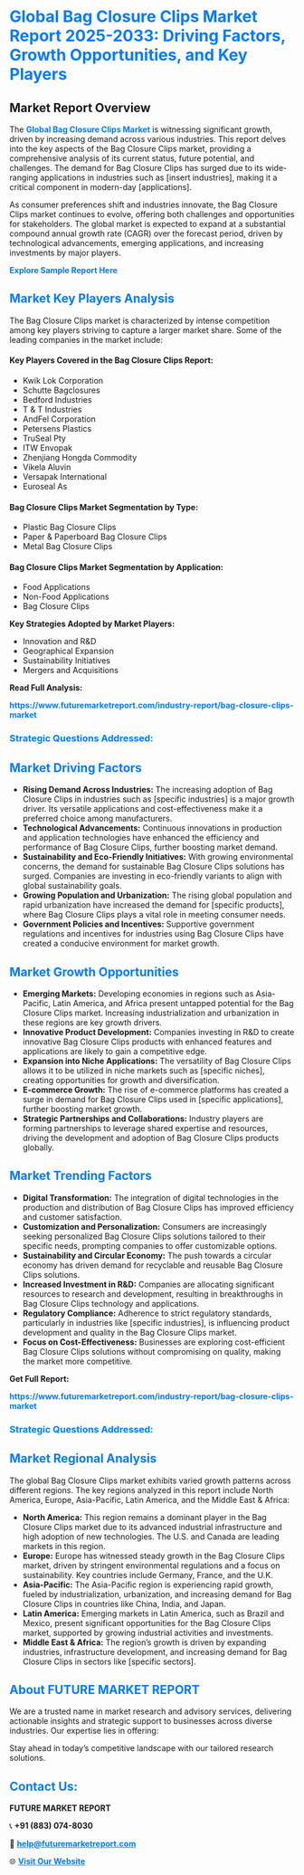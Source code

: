 <h1 style="color: #007BFF;">Global Bag Closure Clips Market Report 2025-2033: Driving Factors, Growth Opportunities, and Key Players</h1>

<section id="overview">
<h2>Market Report Overview</h2>
<p>The <a href="https://www.futuremarketreport.com/industry-report/bag-closure-clips-market" style="color: #007BFF; text-decoration: none;"><strong>Global Bag Closure Clips Market</strong></a> is witnessing significant growth, driven by increasing demand across various industries. This report delves into the key aspects of the Bag Closure Clips market, providing a comprehensive analysis of its current status, future potential, and challenges. The demand for Bag Closure Clips has surged due to its wide-ranging applications in industries such as [insert industries], making it a critical component in modern-day [applications].</p>
<p>As consumer preferences shift and industries innovate, the Bag Closure Clips market continues to evolve, offering both challenges and opportunities for stakeholders. The global market is expected to expand at a substantial compound annual growth rate (CAGR) over the forecast period, driven by technological advancements, emerging applications, and increasing investments by major players.</p>
</section>

<section id="overview">
<p><a href="https://www.futuremarketreport.com/request-sample/reportId=119711" style="color: #007BFF; text-decoration: none;"><strong>Explore Sample Report Here</strong></a></p>
</section>

<section id="key-players">
<h2 style="color: #007BFF;">Market Key Players Analysis</h2>
<p>The Bag Closure Clips market is characterized by intense competition among key players striving to capture a larger market share. Some of the leading companies in the market include:</p>
<h4>Key Players Covered in the Bag Closure Clips Report:</h4>
<ul><li>Kwik Lok Corporation</li><li>Schutte Bagclosures</li><li>Bedford Industries</li><li>T &amp; T Industries</li><li>AndFel Corporation</li><li>Petersens Plastics</li><li>TruSeal Pty</li><li>ITW Envopak</li><li>Zhenjiang Hongda Commodity</li><li>Vikela Aluvin</li><li>Versapak International</li><li>Euroseal As</li></ul>
<h4>Bag Closure Clips Market Segmentation by Type:</h4>
<ul><li>Plastic Bag Closure Clips</li><li>Paper &amp; Paperboard Bag Closure Clips</li><li>Metal Bag Closure Clips</li></ul>

<h4>Bag Closure Clips Market Segmentation by Application:</h4>
<ul><li>Food Applications</li><li>Non-Food Applications</li><li>Bag Closure Clips</li></ul>
<p><strong>Key Strategies Adopted by Market Players:</strong></p>
<ul>
<li>Innovation and R&D</li>
<li>Geographical Expansion</li>
<li>Sustainability Initiatives</li>
<li>Mergers and Acquisitions</li>
</ul>
</section>

<section>
<p><strong>Read Full Analysis: </strong></p><a href="https://www.futuremarketreport.com/industry-report/bag-closure-clips-market" style="color: #007BFF; text-decoration: none;"><strong>https://www.futuremarketreport.com/industry-report/bag-closure-clips-market</strong></a>
<h3 style="color: #007BFF;">Strategic Questions Addressed:</h3>
</section>

<section id="driving-factors">
<h2 style="color: #007BFF;">Market Driving Factors</h2>
<ul>
<li><strong>Rising Demand Across Industries:</strong> The increasing adoption of Bag Closure Clips in industries such as [specific industries] is a major growth driver. Its versatile applications and cost-effectiveness make it a preferred choice among manufacturers.</li>
<li><strong>Technological Advancements:</strong> Continuous innovations in production and application technologies have enhanced the efficiency and performance of Bag Closure Clips, further boosting market demand.</li>
<li><strong>Sustainability and Eco-Friendly Initiatives:</strong> With growing environmental concerns, the demand for sustainable Bag Closure Clips solutions has surged. Companies are investing in eco-friendly variants to align with global sustainability goals.</li>
<li><strong>Growing Population and Urbanization:</strong> The rising global population and rapid urbanization have increased the demand for [specific products], where Bag Closure Clips plays a vital role in meeting consumer needs.</li>
<li><strong>Government Policies and Incentives:</strong> Supportive government regulations and incentives for industries using Bag Closure Clips have created a conducive environment for market growth.</li>
</ul>
</section>

<section id="growth-opportunities">
<h2 style="color: #007BFF;">Market Growth Opportunities</h2>
<ul>
<li><strong>Emerging Markets:</strong> Developing economies in regions such as Asia-Pacific, Latin America, and Africa present untapped potential for the Bag Closure Clips market. Increasing industrialization and urbanization in these regions are key growth drivers.</li>
<li><strong>Innovative Product Development:</strong> Companies investing in R&D to create innovative Bag Closure Clips products with enhanced features and applications are likely to gain a competitive edge.</li>
<li><strong>Expansion into Niche Applications:</strong> The versatility of Bag Closure Clips allows it to be utilized in niche markets such as [specific niches], creating opportunities for growth and diversification.</li>
<li><strong>E-commerce Growth:</strong> The rise of e-commerce platforms has created a surge in demand for Bag Closure Clips used in [specific applications], further boosting market growth.</li>
<li><strong>Strategic Partnerships and Collaborations:</strong> Industry players are forming partnerships to leverage shared expertise and resources, driving the development and adoption of Bag Closure Clips products globally.</li>
</ul>
</section>

<section id="trending-factors">
<h2 style="color: #007BFF;">Market Trending Factors</h2>
<ul>
<li><strong>Digital Transformation:</strong> The integration of digital technologies in the production and distribution of Bag Closure Clips has improved efficiency and customer satisfaction.</li>
<li><strong>Customization and Personalization:</strong> Consumers are increasingly seeking personalized Bag Closure Clips solutions tailored to their specific needs, prompting companies to offer customizable options.</li>
<li><strong>Sustainability and Circular Economy:</strong> The push towards a circular economy has driven demand for recyclable and reusable Bag Closure Clips solutions.</li>
<li><strong>Increased Investment in R&D:</strong> Companies are allocating significant resources to research and development, resulting in breakthroughs in Bag Closure Clips technology and applications.</li>
<li><strong>Regulatory Compliance:</strong> Adherence to strict regulatory standards, particularly in industries like [specific industries], is influencing product development and quality in the Bag Closure Clips market.</li>
<li><strong>Focus on Cost-Effectiveness:</strong> Businesses are exploring cost-efficient Bag Closure Clips solutions without compromising on quality, making the market more competitive.</li>
</ul>
</section>

<section>
<p><strong>Get Full Report: </strong></p><a href="https://www.futuremarketreport.com/industry-report/bag-closure-clips-market" style="color: #007BFF; text-decoration: none;"><strong>https://www.futuremarketreport.com/industry-report/bag-closure-clips-market</strong></a>
<h3 style="color: #007BFF;">Strategic Questions Addressed:</h3>
</section>


<section id="regional-analysis">
<h2 style="color: #007BFF;">Market Regional Analysis</h2>
<p>The global Bag Closure Clips market exhibits varied growth patterns across different regions. The key regions analyzed in this report include North America, Europe, Asia-Pacific, Latin America, and the Middle East & Africa:</p>
<ul>
<li><strong>North America:</strong> This region remains a dominant player in the Bag Closure Clips market due to its advanced industrial infrastructure and high adoption of new technologies. The U.S. and Canada are leading markets in this region.</li>
<li><strong>Europe:</strong> Europe has witnessed steady growth in the Bag Closure Clips market, driven by stringent environmental regulations and a focus on sustainability. Key countries include Germany, France, and the U.K.</li>
<li><strong>Asia-Pacific:</strong> The Asia-Pacific region is experiencing rapid growth, fueled by industrialization, urbanization, and increasing demand for Bag Closure Clips in countries like China, India, and Japan.</li>
<li><strong>Latin America:</strong> Emerging markets in Latin America, such as Brazil and Mexico, present significant opportunities for the Bag Closure Clips market, supported by growing industrial activities and investments.</li>
<li><strong>Middle East & Africa:</strong> The region’s growth is driven by expanding industries, infrastructure development, and increasing demand for Bag Closure Clips in sectors like [specific sectors].</li>
</ul>
</section>

<footer>
<h2 style="color: #007BFF;">About FUTURE MARKET REPORT</h2>
<p>We are a trusted name in market research and advisory services, delivering actionable insights and strategic support to businesses across diverse industries. Our expertise lies in offering:</p>

<p>Stay ahead in today’s competitive landscape with our tailored research solutions.</p>

<h2 style="color: #007BFF;">Contact Us:</h2>
<p><strong>FUTURE MARKET REPORT</strong></p>
<p>📞 <strong>+91 (883) 074-8030</strong></p>
<p>📧 <strong><a href="mailto:help@futuremarketreport.com" style="color: #007BFF;">help@futuremarketreport.com</a></strong></p>
<p>🌐 <strong><a href="https://www.futuremarketreport.com/" style="color: #007BFF;">Visit Our Website</a></strong></p>
</footer>